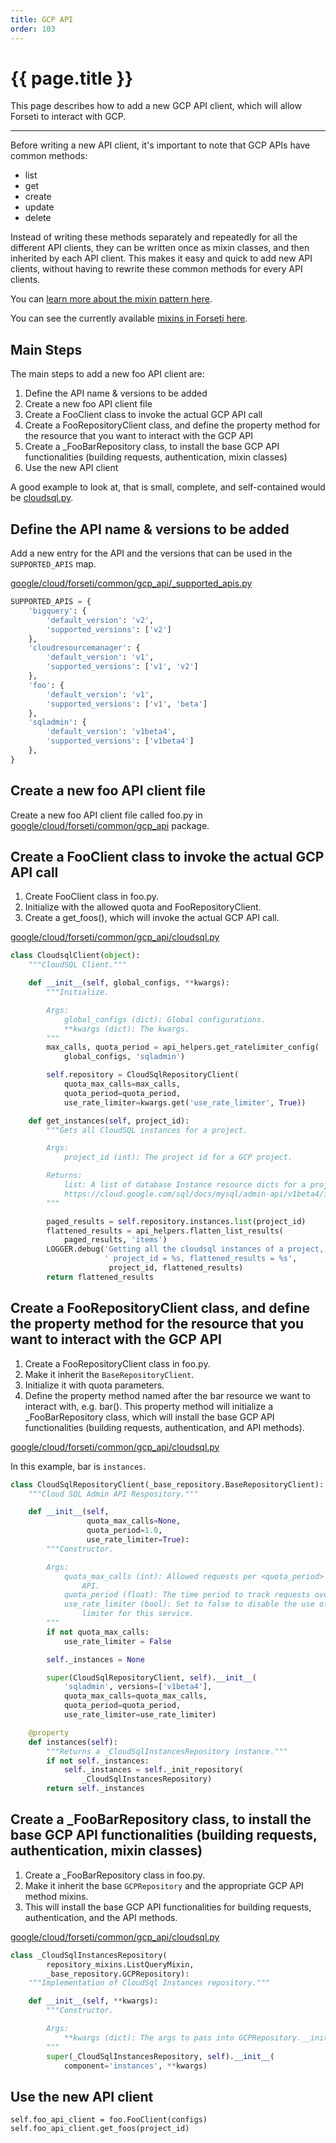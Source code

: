 ```yaml
---
title: GCP API
order: 103
---
```


# {{ page.title }}

This page describes how to add a new GCP API client, which will allow
Forseti to interact with GCP.

---

Before writing a new API client, it's important to note that GCP APIs have
common methods:

* list
* get
* create
* update
* delete

Instead of writing these methods separately and repeatedly for all the
different API clients, they can be written once as mixin classes, and then
inherited by each API client. This makes it easy and quick to add new API
clients, without having to rewrite these common methods for every API clients.

You can [learn more about the mixin pattern here](https://www.ianlewis.org/en/mixins-and-python).

You can see the currently available [mixins in Forseti here](https://github.com/GoogleCloudPlatform/forseti-security/blob/stable/google/cloud/forseti/common/gcp_api/repository_mixins.py).

## Main Steps

The main steps to add a new foo API client are:

1. Define the API name & versions to be added
1. Create a new foo API client file
1. Create a FooClient class to invoke the actual GCP API call
1. Create a FooRepositoryClient class, and define the property method for the resource that you want to interact with the GCP API
1. Create a \_FooBarRepository class, to install the base GCP API functionalities (building requests, authentication, mixin classes)
1. Use the new API client

A good example to look at, that is small, complete, and self-contained would be
[cloudsql.py](https://github.com/GoogleCloudPlatform/forseti-security/blob/stable/google/cloud/forseti/common/gcp_api/cloudsql.py).

## Define the API name & versions to be added

Add a new entry for the API and the versions that can be used in the
`SUPPORTED_APIS` map.

[google/cloud/forseti/common/gcp_api/_supported_apis.py](https://github.com/GoogleCloudPlatform/forseti-security/blob/stable/google/cloud/forseti/common/gcp_api/_supported_apis.py)

```python
SUPPORTED_APIS = {
    'bigquery': {
        'default_version': 'v2',
        'supported_versions': ['v2']
    },
    'cloudresourcemanager': {
        'default_version': 'v1',
        'supported_versions': ['v1', 'v2']
    },
    'foo': {
        'default_version': 'v1',
        'supported_versions': ['v1', 'beta']
    },
    'sqladmin': {
        'default_version': 'v1beta4',
        'supported_versions': ['v1beta4']
    },
}
```

## Create a new foo API client file

Create a new foo API client file called foo.py in
[google/cloud/forseti/common/gcp_api](https://github.com/GoogleCloudPlatform/forseti-security/tree/stable/google/cloud/forseti/common/gcp_api)
package.

## Create a FooClient class to invoke the actual GCP API call

1. Create FooClient class in foo.py.
1. Initialize with the allowed quota and FooRepositoryClient.
1. Create a get_foos(), which will invoke the actual GCP API
call.

[google/cloud/forseti/common/gcp_api/cloudsql.py](https://github.com/GoogleCloudPlatform/forseti-security/blob/stable/google/cloud/forseti/common/gcp_api/cloudsql.py)

```python
class CloudsqlClient(object):
    """CloudSQL Client."""

    def __init__(self, global_configs, **kwargs):
        """Initialize.

        Args:
            global_configs (dict): Global configurations.
            **kwargs (dict): The kwargs.
        """
        max_calls, quota_period = api_helpers.get_ratelimiter_config(
            global_configs, 'sqladmin')

        self.repository = CloudSqlRepositoryClient(
            quota_max_calls=max_calls,
            quota_period=quota_period,
            use_rate_limiter=kwargs.get('use_rate_limiter', True))

    def get_instances(self, project_id):
        """Gets all CloudSQL instances for a project.

        Args:
            project_id (int): The project id for a GCP project.

        Returns:
            list: A list of database Instance resource dicts for a project_id.
            https://cloud.google.com/sql/docs/mysql/admin-api/v1beta4/instances
        """

        paged_results = self.repository.instances.list(project_id)
        flattened_results = api_helpers.flatten_list_results(
            paged_results, 'items')
        LOGGER.debug('Getting all the cloudsql instances of a project,'
                     ' project_id = %s, flattened_results = %s',
                      project_id, flattened_results)
        return flattened_results
```

## Create a FooRepositoryClient class, and define the property method for the resource that you want to interact with the GCP API

1. Create a FooRepositoryClient class in foo.py.
1. Make it inherit the `BaseRepositoryClient`.
1. Initialize it with quota parameters.
1. Define the property method named after the bar resource we want to interact
with, e.g. bar(). This property method will initialize a \_FooBarRepository
class, which will install the base GCP API functionalities (building requests,
authentication, and API methods).

[google/cloud/forseti/common/gcp_api/cloudsql.py](https://github.com/GoogleCloudPlatform/forseti-security/blob/stable/google/cloud/forseti/common/gcp_api/cloudsql.py)

In this example, bar is ```instances```.

```python
class CloudSqlRepositoryClient(_base_repository.BaseRepositoryClient):
    """Cloud SQL Admin API Respository."""

    def __init__(self,
                 quota_max_calls=None,
                 quota_period=1.0,
                 use_rate_limiter=True):
        """Constructor.

        Args:
            quota_max_calls (int): Allowed requests per <quota_period> for the
                API.
            quota_period (float): The time period to track requests over.
            use_rate_limiter (bool): Set to false to disable the use of a rate
                limiter for this service.
        """
        if not quota_max_calls:
            use_rate_limiter = False

        self._instances = None

        super(CloudSqlRepositoryClient, self).__init__(
            'sqladmin', versions=['v1beta4'],
            quota_max_calls=quota_max_calls,
            quota_period=quota_period,
            use_rate_limiter=use_rate_limiter)

    @property
    def instances(self):
        """Returns a _CloudSqlInstancesRepository instance."""
        if not self._instances:
            self._instances = self._init_repository(
                _CloudSqlInstancesRepository)
        return self._instances
```

## Create a \_FooBarRepository class, to install the base GCP API functionalities (building requests, authentication, mixin classes)

1. Create a \_FooBarRepository class in foo.py.
1. Make it inherit the base `GCPRepository` and the appropriate GCP API method
mixins.
1. This will install the base GCP API functionalities for building requests,
authentication, and the API methods.

[google/cloud/forseti/common/gcp_api/cloudsql.py](https://github.com/GoogleCloudPlatform/forseti-security/blob/stable/google/cloud/forseti/common/gcp_api/cloudsql.py)

```python
class _CloudSqlInstancesRepository(
        repository_mixins.ListQueryMixin,
        _base_repository.GCPRepository):
    """Implementation of CloudSql Instances repository."""

    def __init__(self, **kwargs):
        """Constructor.

        Args:
            **kwargs (dict): The args to pass into GCPRepository.__init__()
        """
        super(_CloudSqlInstancesRepository, self).__init__(
            component='instances', **kwargs)
```

## Use the new API client
```
self.foo_api_client = foo.FooClient(configs)
self.foo_api_client.get_foos(project_id)
```
